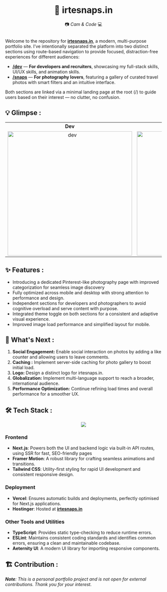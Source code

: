 <h1 align="center">🔗 irtesnaps.in</h1> <p align="center">📷<em> Cam & Code </em>💻</p>
<br>
Welcome to the repository for <strong><a href="https://irtesnaps.in/">irtesnaps.in</a></strong>, a modern, multi-purpose portfolio site. I’ve intentionally separated the platform into two distinct sections using route-based navigation to provide focused, distraction-free experiences for different audiences:
<ul>
  <li>
<b><a href="https://irtesnaps.in/dev">/dev</a></b> — <b>For developers and recruiters</b>, showcasing my full-stack skills, UI/UX skills, and animation skills.
</li>
  <li>
<b><a href="https://irtesnaps.in/snaps">/snaps</a></b> — <b>For photography lovers</b>, featuring a gallery of curated travel photos with smart filters and an intuitive interface.
    </li>
</ul>
Both sections are linked via a minimal landing page at the root (/) to guide users based on their interest — no clutter, no confusion.

## 💡 Glimpse :

<table align="center">
  <tr>
    <td align="center"><strong>Dev</strong></td>
    <td align="center"><strong>Snaps</strong></td>
  </tr>
  <tr>
    <td align="center">
      <img src="https://github.com/user-attachments/assets/e357227b-8360-493e-ac6a-760b6fddeb8d" alt="dev" width="400px" />
    </td>
    <td align="center">
      <img src="https://github.com/user-attachments/assets/049274fd-dc43-41a9-a35e-2a4b6e2eee3b" alt="snaps" width="400px" />
    </td>
  </tr>
</table>




## ✨ Features :
<ul>
  <li>Introducing a dedicated Pinterest-like photography page with improved categorization for seamless image discovery</li>
  <li>Fully optimized across mobile and desktop with strong attention to performance and design.</li>
  <li>Independent sections for developers and photographers to avoid cognitive overload and serve content with purpose.</li>
  <li>Integrated theme toggle on both sections for a consistent and adaptive visual experience.</li>
  <li>Improved image load performance and simplified layout for mobile.</li>
</ul>

## 🔮 What's Next :

<ol>
  <li><strong>Social Engagement:</strong> Enable social interaction on photos by adding a like counter and allowing users to leave comments.</li>
  <li><strong>Caching :</strong> Implement server-side caching for photo gallery to boost initial load.</li>
  <li><strong>Logo:</strong> Design a distinct logo for irtesnaps.in.</li>
  <li><strong>Globalization:</strong> Implement multi-language support to reach a broader, international audience.</li>
  <li><strong>Performance Optimization:</strong> Continue refining load times and overall performance for a smoother UX.</li>
</ol>


## 🛠 Tech Stack :

<p align="center">
  <a href="https://skillicons.dev">
    <img src="https://skillicons.dev/icons?i=nextjs,tailwind,ts,react,vercel" />
  </a>
</p>

<h3>Frontend</h3>
<ul>
  <li><strong>Next.js</strong>: Powers both the UI and backend logic via built-in API routes, using SSR for fast, SEO-friendly pages</li>
  <li><strong>Framer Motion</strong>: A robust library for crafting seamless animations and transitions.</li>
  <li><strong>Tailwind CSS</strong>: Utility-first styling for rapid UI development and consistent responsive design.</li>
</ul>


<h3>Deployment</h3>
<ul>
  <li><strong>Vercel</strong>: Ensures automatic builds and deployments, perfectly optimised for Next.js applications.</li>
  <li><strong>Hostinger</strong>: Hosted at <strong><a href="https://irtesnaps.in/">irtesnaps.in</a></strong>
</ul>


<h3>Other Tools and Utilities</h3>
<ul>
  <li><strong>TypeScript</strong>: Provides static type-checking to reduce runtime errors.</li>
  <li><strong>ESLint</strong>: Maintains consistent coding standards and identifies common errors, ensuring a clean and maintainable codebase.</li>
  <li><strong>Aeternity UI</strong>: A modern UI library for importing responsive components.</li>
</ul>


## 🏗️ Contribution :
<i><b>Note</b>: This is a personal portfolio project and is not open for external contributions. Thank you for your interest.</i>

